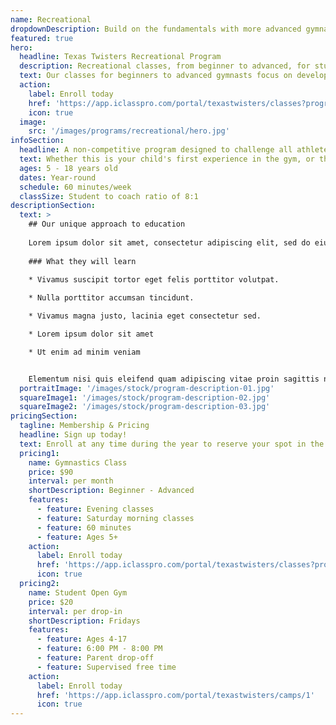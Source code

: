 ```yaml
---
name: Recreational
dropdownDescription: Build on the fundamentals with more advanced gymnastics skills.
featured: true
hero:
  headline: Texas Twisters Recreational Program
  description: Recreational classes, from beginner to advanced, for students age 5+ with a focus on developing and refining fundamental gymnastics skills on bars, beam, floor, vault, and trampolines.
  text: Our classes for beginners to advanced gymnasts focus on developing fundamental skills on the vault, uneven bars, beam, and floor. Gymnasts will enjoy learning new skills, making new friends, and discovering the importance of teamwork.
  action:
    label: Enroll today
    href: 'https://app.iclasspro.com/portal/texastwisters/classes?programs=16'
    icon: true
  image:
    src: '/images/programs/recreational/hero.jpg'
infoSection:
  headline: A non-competitive program designed to challenge all athletes
  text: Whether this is your child's first experience in the gym, or they've been a gymnast for years, we have a place for you. Contact us today to schedule an evaluation!
  ages: 5 - 18 years old
  dates: Year-round
  schedule: 60 minutes/week
  classSize: Student to coach ratio of 8:1
descriptionSection:
  text: >
    ## Our unique approach to education
            
    Lorem ipsum dolor sit amet, consectetur adipiscing elit, sed do eiusmod tempor incididunt ut labore et dolore magna aliqua. Nisl pretium fusce id velit ut. Id porta nibh venenatis cras sed felis eget velit. Ut morbi tincidunt augue interdum velit. Ipsum faucibus vitae aliquet nec ullamcorper sit amet. Viverra orci sagittis eu volutpat odio facilisis mauris. Diam quis enim lobortis scelerisque fermentum. Viverra mauris in aliquam sem fringilla. 
        
    ### What they will learn
          
    * Vivamus suscipit tortor eget felis porttitor volutpat.

    * Nulla porttitor accumsan tincidunt.

    * Vivamus magna justo, lacinia eget consectetur sed.

    * Lorem ipsum dolor sit amet

    * Ut enim ad minim veniam


    Elementum nisi quis eleifend quam adipiscing vitae proin sagittis nisl. Viverra vitae congue eu consequat ac felis donec et odio. Euismod nisi porta lorem mollis aliquam ut porttitor. Sed nisi lacus sed viverra tellus. Augue lacus viverra vitae congue eu consequat ac felis donec. Elementum pulvinar etiam non quam lacus. Ut venenatis tellus in metus vulputate. Ultrices dui sapien eget mi proin sed libero enim. Id velit ut tortor pretium viverra suspendisse.
  portraitImage: '/images/stock/program-description-01.jpg'
  squareImage1: '/images/stock/program-description-02.jpg'
  squareImage2: '/images/stock/program-description-03.jpg'
pricingSection:
  tagline: Membership & Pricing
  headline: Sign up today!
  text: Enroll at any time during the year to reserve your spot in the class. Advanced classes will require an evaluation. Please contact us to schedule. We look forward to having you join us!
  pricing1:
    name: Gymnastics Class
    price: $90
    interval: per month
    shortDescription: Beginner - Advanced
    features:
      - feature: Evening classes
      - feature: Saturday morning classes
      - feature: 60 minutes
      - feature: Ages 5+
    action:
      label: Enroll today
      href: 'https://app.iclasspro.com/portal/texastwisters/classes?programs=16'
      icon: true
  pricing2:
    name: Student Open Gym
    price: $20
    interval: per drop-in
    shortDescription: Fridays
    features:
      - feature: Ages 4-17
      - feature: 6:00 PM - 8:00 PM
      - feature: Parent drop-off
      - feature: Supervised free time
    action:
      label: Enroll today
      href: 'https://app.iclasspro.com/portal/texastwisters/camps/1'
      icon: true
---
```

